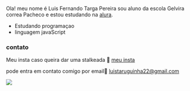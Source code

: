 Ola! meu nome é Luis Fernando Targa Pereira
sou aluno da escola Gelvira correa Pacheco
e estou estudando na [alura](https://www.alura.com.br/).

- Estudando programaçao
- linguagem javaScript
### contato
Meu insta caso queira dar uma stalkeada 💟
[meu insta](https://www.instagram.com.br//luis.targass/)

pode entra em contato comigo por email📧
luistaruguinha22@gmail.com

![](https://media.tenor.com/0eGb_-zHJNIAAAAC/thumbs-up-thumbs-up-gif.gif)

